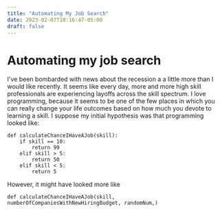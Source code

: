 ```yaml
---
title: "Automating My Job Search"
date: 2023-02-07T18:16:47-05:00
draft: false
---
```

# Automating my job search

I've been bombarded with news about the recession a a little more than I would like recently. It seems like every day, more and more high skill professionals are experiencing layoffs across the skill spectrum. I love programming, because it seems to be one of the few places in which you can really change your life outcomes based on how much you devote to learning a skill. I suppose my initial hypothesis was that programming looked like:

    def calculateChanceIHaveAJob(skill):
        if skill == 10:
            return 99
        elif skill > 5:
            return 50
        elif skill < 5:
            return 5

However, it might have looked more like

    
    def calculateChanceIHaveAJob(skill, numberOfCompaniesWithNewHiringBudget, randomNum,)
